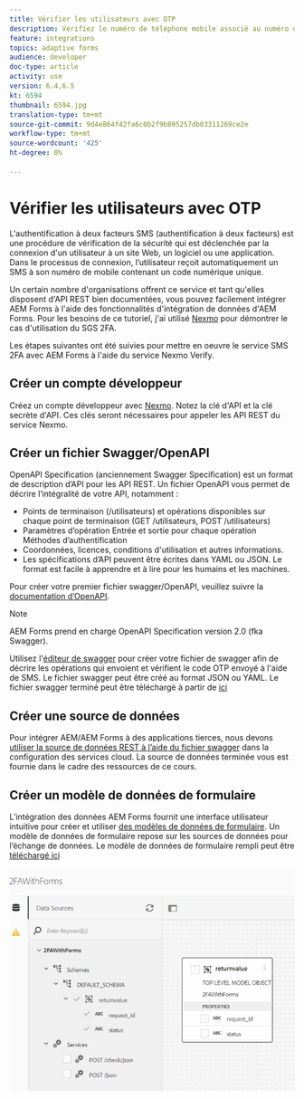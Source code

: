 ```yaml
---
title: Vérifier les utilisateurs avec OTP
description: Vérifiez le numéro de téléphone mobile associé au numéro d'application à l'aide du protocole OTP.
feature: integrations
topics: adaptive forms
audience: developer
doc-type: article
activity: use
version: 6.4,6.5
kt: 6594
thumbnail: 6594.jpg
translation-type: tm+mt
source-git-commit: 9d4e864f42fa6c0b2f9b895257db03311269ce2e
workflow-type: tm+mt
source-wordcount: '425'
ht-degree: 0%

---
```




# Vérifier les utilisateurs avec OTP

L&#39;authentification à deux facteurs SMS (authentification à deux facteurs) est une procédure de vérification de la sécurité qui est déclenchée par la connexion d&#39;un utilisateur à un site Web, un logiciel ou une application. Dans le processus de connexion, l’utilisateur reçoit automatiquement un SMS à son numéro de mobile contenant un code numérique unique.

Un certain nombre d&#39;organisations offrent ce service et tant qu&#39;elles disposent d&#39;API REST bien documentées, vous pouvez facilement intégrer AEM Forms à l&#39;aide des fonctionnalités d&#39;intégration de données d&#39;AEM Forms. Pour les besoins de ce tutoriel, j&#39;ai utilisé [Nexmo](https://developer.nexmo.com/verify/overview) pour démontrer le cas d&#39;utilisation du SGS 2FA.

Les étapes suivantes ont été suivies pour mettre en oeuvre le service SMS 2FA avec AEM Forms à l&#39;aide du service Nexmo Verify.

## Créer un compte développeur

Créez un compte développeur avec [Nexmo](https://dashboard.nexmo.com/sign-in). Notez la clé d&#39;API et la clé secrète d&#39;API. Ces clés seront nécessaires pour appeler les API REST du service Nexmo.

## Créer un fichier Swagger/OpenAPI

OpenAPI Specification (anciennement Swagger Specification) est un format de description d’API pour les API REST. Un fichier OpenAPI vous permet de décrire l’intégralité de votre API, notamment :

* Points de terminaison (/utilisateurs) et opérations disponibles sur chaque point de terminaison (GET /utilisateurs, POST /utilisateurs)
* Paramètres d’opération Entrée et sortie pour chaque opération
Méthodes d’authentification
* Coordonnées, licences, conditions d&#39;utilisation et autres informations.
* Les spécifications d’API peuvent être écrites dans YAML ou JSON. Le format est facile à apprendre et à lire pour les humains et les machines.

Pour créer votre premier fichier swagger/OpenAPI, veuillez suivre la [documentation d’OpenAPI](https://swagger.io/docs/specification/2-0/basic-structure/).

>[!NOTE]
> AEM Forms prend en charge OpenAPI Specification version 2.0 (fka Swagger).

Utilisez l&#39;[éditeur de swagger](https://editor.swagger.io/) pour créer votre fichier de swagger afin de décrire les opérations qui envoient et vérifient le code OTP envoyé à l&#39;aide de SMS. Le fichier swagger peut être créé au format JSON ou YAML. Le fichier swagger terminé peut être téléchargé à partir de [ici](assets/two-factore-authentication-swagger.zip)

## Créer une source de données

Pour intégrer AEM/AEM Forms à des applications tierces, nous devons [utiliser la source de données REST à l’aide du fichier swagger](https://docs.adobe.com/content/help/en/experience-manager-learn/forms/ic-web-channel-tutorial/parttwo.html) dans la configuration des services cloud. La source de données terminée vous est fournie dans le cadre des ressources de ce cours.

## Créer un modèle de données de formulaire

L’intégration des données AEM Forms fournit une interface utilisateur intuitive pour créer et utiliser [des modèles de données de formulaire](https://docs.adobe.com/content/help/en/experience-manager-65/forms/form-data-model/create-form-data-models.html). Un modèle de données de formulaire repose sur les sources de données pour l’échange de données.
Le modèle de données de formulaire rempli peut être [téléchargé ici](assets/sms-2fa-fdm.zip)

![fdm](assets/2FA-fdm.PNG)
